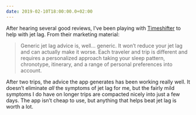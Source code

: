 ```yaml
---
date: 2019-02-10T18:00:00.0+02:00
---
```


After hearing several good reviews, I’ve been playing with [Timeshifter](https://www.timeshifter.com/) to help with jet lag. From their marketing material:

> Generic jet lag advice is, well… generic. It won’t reduce your jet lag and can actually make it worse. Each traveler and trip is different and requires a personalized approach taking your sleep pattern, chronotype, itinerary, and a range of personal preferences into account.

After two trips, the advice the app generates has been working really well. It doesn’t eliminate _all_ the symptoms of jet lag for me, but the fairly mild symptoms I do have on longer trips are compacted nicely into just a few days. The app isn’t cheap to use, but anything that helps beat jet lag is worth a lot.
